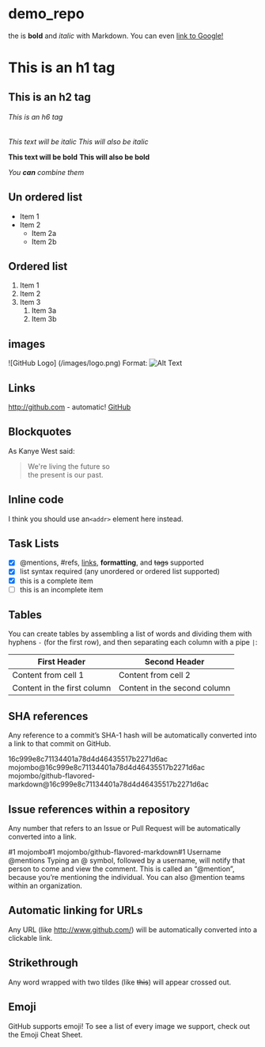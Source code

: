 # demo_repo
the is **bold** and *italic* with Markdown. You can even [link to Google!](http://google.com)

# This is an h1 tag #
## This is an h2 tag ##
###### This is an h6 tag ######

*This text will be italic*
_This will also be italic_

**This text will be bold**
__This will also be bold__

_You **can** combine them_

## Un ordered list ##
* Item 1
* Item 2
  * Item 2a
  * Item 2b
 
## Ordered list ##
1. Item 1
1. Item 2
1. Item 3
   1. Item 3a
   1. Item 3b
  
 ## images ##
![GitHub Logo] (/images/logo.png)
Format: ![Alt Text](url)

## Links ##
http://github.com - automatic!
[GitHub](http://github.com)

## Blockquotes 
As Kanye West said:
> We're living the future so <br>
> the present is our past.

## Inline code
I think you should use an`<addr>` element here instead.

## Task Lists
- [x] @mentions, #refs, [links](), **formatting**, and <del>tags</del> supported
- [x] list syntax required (any unordered or ordered list supported)
- [x] this is a complete item
- [ ] this is an incomplete item

## Tables
You can create tables by assembling a list of words and dividing them with hyphens `-` (for the first row), and then separating each column with a pipe `|`:

First Header | Second Header
------------ | -------------
Content from cell 1 | Content from cell 2
Content in the first column | Content in the second column

## SHA references
Any reference to a commit’s SHA-1 hash will be automatically converted into a link to that commit on GitHub.

16c999e8c71134401a78d4d46435517b2271d6ac <br>
mojombo@16c999e8c71134401a78d4d46435517b2271d6ac <br>
mojombo/github-flavored-markdown@16c999e8c71134401a78d4d46435517b2271d6ac <br>

## Issue references within a repository
Any number that refers to an Issue or Pull Request will be automatically converted into a link.

#1
mojombo#1
mojombo/github-flavored-markdown#1
Username @mentions
Typing an @ symbol, followed by a username, will notify that person to come and view the comment. This is called an “@mention”, because you’re mentioning the individual. You can also @mention teams within an organization.

## Automatic linking for URLs
Any URL (like http://www.github.com/) will be automatically converted into a clickable link.

## Strikethrough
Any word wrapped with two tildes (like ~~this~~) will appear crossed out.

## Emoji
GitHub supports emoji!
To see a list of every image we support, check out the Emoji Cheat Sheet.
